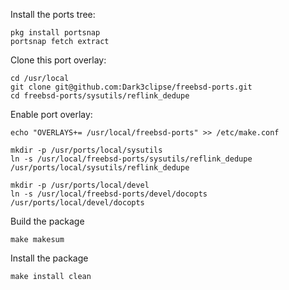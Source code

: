 

Install the ports tree:
```
pkg install portsnap
portsnap fetch extract
```

Clone this port overlay:
```
cd /usr/local
git clone git@github.com:Dark3clipse/freebsd-ports.git
cd freebsd-ports/sysutils/reflink_dedupe
```


Enable port overlay:
```
echo "OVERLAYS+= /usr/local/freebsd-ports" >> /etc/make.conf

mkdir -p /usr/ports/local/sysutils
ln -s /usr/local/freebsd-ports/sysutils/reflink_dedupe /usr/ports/local/sysutils/reflink_dedupe

mkdir -p /usr/ports/local/devel
ln -s /usr/local/freebsd-ports/devel/docopts /usr/ports/local/devel/docopts
```

Build the package
```
make makesum
```

Install the package
```
make install clean
```
